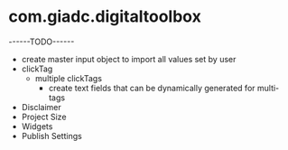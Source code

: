 # com.giadc.digitaltoolbox

------TODO------
+ create master input object to import all values set by user
+ clickTag
  - multiple clickTags
    + create text fields that can be dynamically generated for multi-tags
+ Disclaimer
+ Project Size
+ Widgets
+ Publish Settings
